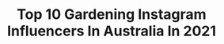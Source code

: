 ---
title: Top 10 Gardening Instagram Influencers In Australia In 2021
description: >-
  Find top gardening Instagram influencers in Australia in 2021. Most popular hashtags: #growyourown #gardeningaustralia #urbanorganicgardener #gardening.
platform: Instagram
hits: 65
text_top: Analyze the best Instagram influencers on inBeat.
text_bottom: Our search engine aggregates 65 Instagram influencers like this in Australia for you to contact.
profiles:
  - username: "insta.greener"
    fullname: >-
      Urban Food Garden
    bio: >-
      🌿 Peter | Melbourne | Australia 🥒 Growing Seasonal Veggies 🥦 Gardening Tips 🍏 Fruit Trees 🌱 Organic @hoselinkofficial Ambassador
    location: "Australia"
    followers: 23973
    engagement: 628
    commentsToLikes: 0.046730
    id: ckaotic0fw1d10i78gehc6ee4
    verified: false
    hashtags: "#homegrownfood, #veggiegarden, #urbangardening, #veggiepatch"
  - username: "wattleflatfarm"
    fullname: >-
      Natasha
    bio: >-
      Mum , wife, ME ! 4acres Fleurieu Peninsula South Aus . Renovating our 1880’s farm house 🏡 love gardening 🌱vinatage,crochet 🧶@crochetatwattleflatfarm
    location: "Australia"
    followers: 5697
    engagement: 618
    commentsToLikes: 0.106367
    id: ck6u9mgh3ydco0j7128ytebsd
    verified: false
    hashtags: "#spring, #countrysideandfarmlife, #countrystyleloves, #abcmyphoto"
  - username: "costasworld"
    fullname: >-
      Costa Georgiadis
    bio: >-
      Landscape Architect, Environmental Educator, Host @gardeningaustralia @GetGrubbyTV Facebook: @CostasWorld Twitter,Periscope & @irgfm.com.au
    location: "Australia"
    followers: 73577
    engagement: 208
    commentsToLikes: 0.040289
    id: ck0vw90nfsn9l0i19ab02il8i
    verified: false
    hashtags: "#callistemonviminalis, #telopea, #biodiversity, #containergardening"
  - username: "urbanveggiepatch"
    fullname: >-
      
    bio: >-
      🌿 Life in a Backyard Garden 🌿Urban Edible Organic Gardening 🇦🇺 Coastal NSW, Australia Anyone can grow their own food 💚
    location: "Australia"
    followers: 124475
    engagement: 217
    commentsToLikes: 0.025418
    id: ck136dzie60up0i191y6bjgfv
    verified: false
    hashtags: ""
  - username: "craigmilran"
    fullname: >-
      Craig Miller-Randle
    bio: >-
      Interior Design & Plants Together. My pics & plants. A life between Melbourne & Bali. Guest Presenter “The Great Indoors” ABC TV, @gardeningaustralia
    location: "Australia"
    followers: 162834
    engagement: 303
    commentsToLikes: 0.015755
    id: ck0ty8rjely1x0i19zs7ii2hi
    verified: false
    hashtags: "#junglehome, #plantaddiction, #plantporn, #plantar"
  - username: "urbanfarmer2570"
    fullname: >-
      Justin O'brien
    bio: >-
      Gardener 🥕 Beekeeper 🐝 Dad 👨‍👩‍👧‍👧 CrossFitter 🏋🏻‍♂️ Gardening/beekeeping tips for those who want to grow their own food @hoselinkofficial Ambassador
    location: "Australia"
    followers: 26047
    engagement: 242
    commentsToLikes: 0.033842
    id: ck8t9vxjbpjbl0j787b9z0muz
    verified: false
    hashtags: "#allotment, #thehappygardeninglife, #veggiepatch, #hoselink"
  - username: "sophiespatch"
    fullname: >-
      Sophie Thomson @ Sophies Patch
    bio: >-
      The Common Sense Gardener| Horticultural Visionary | TEDx Talk 'Saving the World with Gardening' |TV Presenter Speaker|Author|Columnist|Broadcaster
    location: "Australia"
    followers: 38697
    engagement: 327
    commentsToLikes: 0.024034
    id: ck5cbdalsf7iw0i11p4lmgy3u
    verified: false
    hashtags: "#mypatch, #gardeningafterfire, #opengarden, #springopengarden"
  - username: "sam_and_wild_violet_garden"
    fullname: >-
      Sam Webb
    bio: >-
      *Flower farmer - Wild Violet Farm *Edible garden filled with fruit trees, berries, chickens and veggies *Roadside stall Melbourne Australia
    location: "Australia"
    followers: 68437
    engagement: 420
    commentsToLikes: 0.055340
    id: ck0w2rzidpwfv0i19tidgj154
    verified: false
    hashtags: "#urbanorganicgardener, #nature, #veggiepatch, #foodforest"
  - username: "love.grows.in.this.garden"
    fullname: >-
      Ozlem - LoveGrowsInThisGarden
    bio: >-
      👩🏻‍🌾”I sense the wisdom of my ancestors and my grandmother smiles” 🙏 🌱Organic Garden 🍆🍅🌽🌶🍒🍉🍓 🌏Melbourne, Australia 📍Home sweet Home 🏡
    location: "Australia"
    followers: 24884
    engagement: 335
    commentsToLikes: 0.066883
    id: ck8t0sal9t46a0j780cye58fx
    verified: false
    hashtags: "#benimbah, #potager, #lovegrowsinthisgarden, #gardenactivist"
  - username: "maddison.bloom"
    fullname: >-
      M I K A H L  T I E R N E Y
    bio: >-
      •Builders Wife •Garden Obsessed •Local Garden Consultations|DM •Sharing my contemporary home & garden •Appreciation of different styles •Mildura AUS🇦🇺
    location: "Australia"
    followers: 21632
    engagement: 357
    commentsToLikes: 0.073053
    id: ck5q1clmsacn60i11fa6tqfsa
    verified: false
    hashtags: "#outdoorarea, #interiorinspo, #ornamentalpears, #interiors"
---